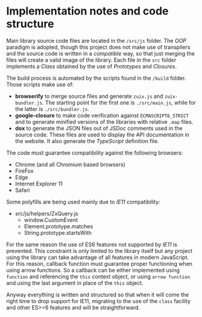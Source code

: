 # Implementation notes and code structure

Main library source code files are located in the `/src/js` folder.
The *OOP* paradigm is adopted, though this project does not make use of transpilers and the source code is written in a *compatible* way, so that just merging the files will create a valid image of the library.
Each file in the `src` folder implements a *Class* obtained by the use of *Prototypes* and *Closures*.

The build process is automated by the scripts found in the `/build` folder. Those scripts make use of:

- **browserify**
to merge source files and generate `zuix.js` and `zuix-bundler.js`. The starting point for the first one is `./src/main.js`, while for the latter is `./src/bundler.js`.
- **google-closure**
to make code verification against `ECMASCRIPT6_STRICT` and to generate minified versions of the libraries with relative `.map` files.
- **dox**
to generate the JSON files out of JSDoc comments used in the source code. These files are used to display the API documentation in the website. It also generate the *TypeScript* definition file.

The code must guarantee compatibility against the following browsers:

- Chrome (and all Chromium based browsers)
- FireFox
- Edge
- Internet Explorer 11
- Safari

Some polyfills are being used mainly due to *IE11* compatibility:

- src/js/helpers/ZxQuery.js
  - window.CustomEvent
  - Element.prototype.matches
  - String.prototype.startsWith

For the same reason the use of ES6 features not supported by *IE11* is prevented.
This constraint is only limited to the library itself but any project using the library can take advantage of all features in modern JavaScript.
For this reason, callback function must guarantee proper functioning when using arrow functions.
So a callback can be either implemented using `function` and referencing the `this` context object, or using `arrow function` and using the last argument in place of the `this` object.

Anyway everything is written and structured so that when it will come the right time to drop support for IE11, migrating to the use of the `class` facility and other ES>=6 features and will be straightforward.
